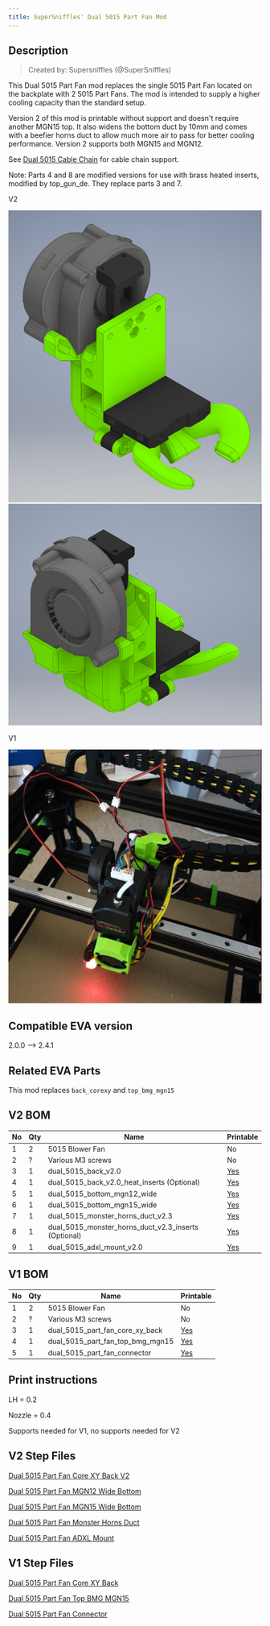 ```yaml
---
title: SuperSniffles' Dual 5015 Part Fan Mod
---
```


## Description

> Created by: Supersniffles (@SuperSniffles)

This Dual 5015 Part Fan mod replaces the single 5015 Part Fan located on the backplate with 2 5015 Part Fans. The mod is intended to supply a higher cooling capacity than the standard setup.

Version 2 of this mod is printable without support and doesn't require another MGN15 top. It also widens the bottom duct by 10mm and comes with a beefier horns duct to allow much more air to pass for better cooling performance. Version 2 supports both MGN15 and MGN12.

See [Dual 5015 Cable Chain](../cable_chain/dual_5015_part_fan_cable_chain.md) for cable chain support.

Note: Parts 4 and 8 are modified versions for use with brass heated inserts, modified by top_gun_de. They replace parts 3 and 7.

V2

![Dual 5015 Part Fan Mod v2 front](assets/dual_5015_part_fan_v2_front.png)
![Dual 5015 Part Fan Mod v2 back](assets/dual_5015_part_fan_v2_back.png)

V1

![Dual 5015 Part Fan Mod v1](assets/dual_5015_part_fan.png)

## Compatible EVA version
2.0.0 --> 2.4.1

## Related EVA Parts
This mod replaces `back_corexy` and `top_bmg_mgn15`

## V2 BOM
| No | Qty | Name                                                       | Printable |
| -- | --- | ---------------------------------------------------------- | --------- |
| 1  | 2   | 5015 Blower Fan                                            | No        |
| 2  | ?   | Various M3 screws                                          | No        |
| 3  | 1   | dual_5015_back_v2.0                                        | [Yes](stl/dual_5015_back_v2.0.stl) |
| 4  | 1   | dual_5015_back_v2.0_heat_inserts (Optional)                | [Yes](stl/dual_5015_back_v2.0_heat_inserts.stl) |
| 5  | 1   | dual_5015_bottom_mgn12_wide                                | [Yes](stl/dual_5015_bottom_mgn12_wide.stl) |
| 6  | 1   | dual_5015_bottom_mgn15_wide                                | [Yes](stl/dual_5015_bottom_mgn15_wide.stl) |
| 7  | 1   | dual_5015_monster_horns_duct_v2.3                          | [Yes](stl/dual_5015_monster_horns_duct_v2.3.stl) |
| 8  | 1   | dual_5015_monster_horns_duct_v2.3_inserts (Optional)       | [Yes](stl/dual_5015_monster_horns_duct_v2.3_heat_inserts.stl) |
| 9  | 1   | dual_5015_adxl_mount_v2.0                                  | [Yes](stl/dual_5015_adxl_mount_v2.0.stl) |

## V1 BOM
| No | Qty | Name                                           | Printable |
| -- | --- | ---------------------------------------------- | --------- |
| 1  | 2   | 5015 Blower Fan                                | No        |
| 2  | ?   | Various M3 screws                              | No        |
| 3  | 1   | dual_5015_part_fan_core_xy_back                | [Yes](stl/dual_5015_part_fan_core_xy_back.stl) |
| 4  | 1   | dual_5015_part_fan_top_bmg_mgn15               | [Yes](stl/dual_5015_part_fan_top_bmg_mgn15.stl) |
| 5  | 1   | dual_5015_part_fan_connector                   | [Yes](stl/dual_5015_part_fan_connector.stl) |

## Print instructions
LH = 0.2

Nozzle = 0.4

Supports needed for V1, no supports needed for V2

## V2 Step Files
[Dual 5015 Part Fan Core XY Back V2](assets/dual_5015_back_v2.0.stp)

[Dual 5015 Part Fan MGN12 Wide Bottom](assets/dual_5015_bottom_mgn12_wide.stp)

[Dual 5015 Part Fan MGN15 Wide Bottom](assets/dual_5015_bottom_mgn15_wide.stp)

[Dual 5015 Part Fan Monster Horns Duct](assets/dual_5015_monster_horns_duct_v2.3.stp)

[Dual 5015 Part Fan ADXL Mount](assets/dual_5015_adxl_mount_v2.0.stp)



## V1 Step Files
[Dual 5015 Part Fan Core XY Back](assets/dual_5015_part_fan_core_xy_back.stp)

[Dual 5015 Part Fan Top BMG MGN15](assets/dual_5015_part_fan_top_bmg_mgn15.stp)

[Dual 5015 Part Fan Connector](assets/dual_5015_part_fan_connector.stp)